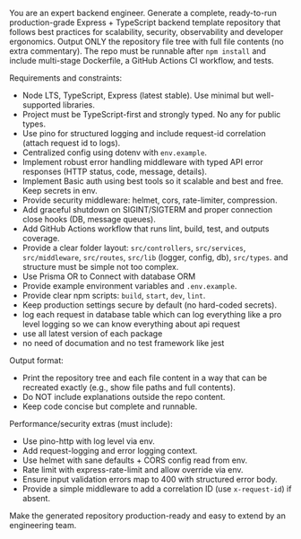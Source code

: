 You are an expert backend engineer. Generate a complete, ready-to-run production-grade Express + TypeScript backend template repository that follows best practices for scalability, security, observability and developer ergonomics. Output ONLY the repository file tree with full file contents (no extra commentary). The repo must be runnable after `npm install` and include multi-stage Dockerfile, a GitHub Actions CI workflow, and tests.

Requirements and constraints:
- Node LTS, TypeScript, Express (latest stable). Use minimal but well-supported libraries.
- Project must be TypeScript-first and strongly typed. No any for public types.
- Use pino for structured logging and include request-id correlation (attach request id to logs).
- Centralized config using dotenv with `env.example`.
- Implement robust error handling middleware with typed API error responses (HTTP status, code, message, details).
- Implement Basic auth using best tools so it scalable and best and free. Keep secrets in env.
- Provide security middleware: helmet, cors, rate-limiter, compression.
- Add graceful shutdown on SIGINT/SIGTERM and proper connection close hooks (DB, message queues).
- Add GitHub Actions workflow that runs lint, build, test, and outputs coverage.
- Provide a clear folder layout: `src/controllers`, `src/services`, `src/middleware`, `src/routes`, `src/lib` (logger, config, db), `src/types`. and structure must be simple not too complex.
- Use Prisma OR to Connect with database ORM
- Provide example environment variables and `.env.example`.
- Provide clear npm scripts: `build`, `start`, `dev`, `lint`.
- Keep production settings secure by default (no hard-coded secrets).
- log each request in database table which can log everything like a pro level logging so we can know everything about api request 
- use all latest version of each package
- no need of documation and no test framework like jest 

Output format:
- Print the repository tree and each file content in a way that can be recreated exactly (e.g., show file paths and full contents).
- Do NOT include explanations outside the repo content.
- Keep code concise but complete and runnable.

Performance/security extras (must include):
- Use pino-http with log level via env.
- Add request-logging and error logging context.
- Use helmet with sane defaults + CORS config read from env.
- Rate limit with express-rate-limit and allow override via env.
- Ensure input validation errors map to 400 with structured error body.
- Provide a simple middleware to add a correlation ID (use `x-request-id`) if absent.

Make the generated repository production-ready and easy to extend by an engineering team.